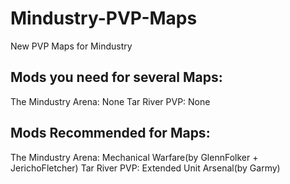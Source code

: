 # Mindustry-PVP-Maps
New PVP Maps for Mindustry

Mods you need for several Maps:
-------------------------------
The Mindustry Arena: None
Tar River PVP: None




Mods Recommended for Maps:
------------------------------
The Mindustry Arena: Mechanical Warfare(by GlennFolker + JerichoFletcher)
Tar River PVP: Extended Unit Arsenal(by Garmy)
